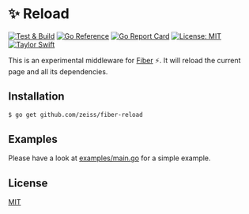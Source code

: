 # ✨ Reload

[![Test & Build](https://github.com/zeiss/fiber-reload/actions/workflows/main.yml/badge.svg)](https://github.com/zeiss/fiber-reload/actions/workflows/main.yml)
[![Go Reference](https://pkg.go.dev/badge/github.com/zeiss/fiber-reload.svg)](https://pkg.go.dev/github.com/zeiss/fiber-reload)
[![Go Report Card](https://goreportcard.com/badge/github.com/zeiss/fiber-reload)](https://goreportcard.com/report/github.com/zeiss/fiber-reload)
[![License: MIT](https://img.shields.io/badge/License-MIT-yellow.svg)](https://opensource.org/licenses/MIT)
[![Taylor Swift](https://img.shields.io/badge/secured%20by-taylor%20swift-brightgreen.svg)](https://twitter.com/SwiftOnSecurity)

This is an experimental middleware for [Fiber](https://gofiber.io/) ⚡️. It will reload the current page and all its dependencies.

## Installation

```bash
$ go get github.com/zeiss/fiber-reload
```

## Examples

Please have a look at [examples/main.go](examples/main.go) for a simple example.

## License

[MIT](/LICENSE)
